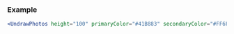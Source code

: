 ### Example

```jsx
<UndrawPhotos height="100" primaryColor="#41B883" secondaryColor="#FF6F68"/>
```